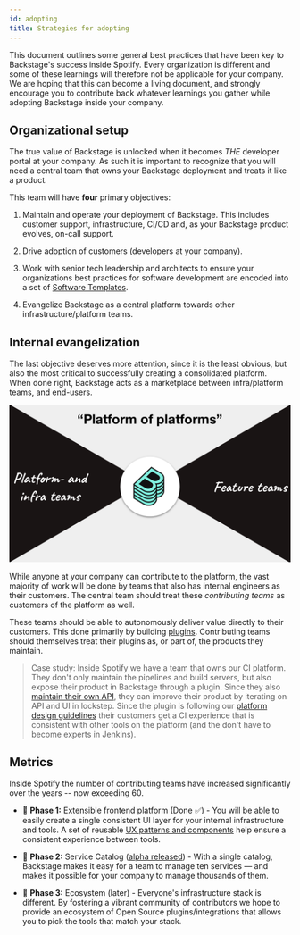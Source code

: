 ```yaml
---
id: adopting
title: Strategies for adopting
---
```


This document outlines some general best practices that have been key to
Backstage's success inside Spotify. Every organization is different and some of
these learnings will therefore not be applicable for your company. We are hoping
that this can become a living document, and strongly encourage you to contribute
back whatever learnings you gather while adopting Backstage inside your company.

## Organizational setup

The true value of Backstage is unlocked when it becomes _THE_ developer portal
at your company. As such it is important to recognize that you will need a
central team that owns your Backstage deployment and treats it like a product.

This team will have **four** primary objectives:

1. Maintain and operate your deployment of Backstage. This includes customer
   support, infrastructure, CI/CD and, as your Backstage product evolves,
   on-call support.

2. Drive adoption of customers (developers at your company).

3. Work with senior tech leadership and architects to ensure your organizations
   best practices for software development are encoded into a set of
   [Software Templates](../features/software-templates/index.md).

4. Evangelize Backstage as a central platform towards other
   infrastructure/platform teams.

## Internal evangelization

The last objective deserves more attention, since it is the least obvious, but
also the most critical to successfully creating a consolidated platform. When
done right, Backstage acts as a marketplace between infra/platform teams, and
end-users.

![pop](../assets/pop.png)

While anyone at your company can contribute to the platform, the vast majority
of work will be done by teams that also has internal engineers as their
customers. The central team should treat these _contributing teams_ as customers
of the platform as well.

These teams should be able to autonomously deliver value directly to their
customers. This done primarily by building [plugins](../plugins/index.md).
Contributing teams should themselves treat their plugins as, or part of, the
products they maintain.

> Case study: Inside Spotify we have a team that owns our CI platform. They
> don't only maintain the pipelines and build servers, but also expose their
> product in Backstage through a plugin. Since they also
> [maintain their own API](../plugins/call-existing-api.md), they can improve
> their product by iterating on API and UI in lockstep. Since the plugin is
> following our [platform design guidelines](../dls/design.md) their customers
> get a CI experience that is consistent with other tools on the platform (and
> the don't have to become experts in Jenkins).

## Metrics

Inside Spotify the number of contributing teams have increased significantly
over the years -- now exceeding 60.

- 🐣 **Phase 1:** Extensible frontend platform (Done ✅) - You will be able to
  easily create a single consistent UI layer for your internal infrastructure
  and tools. A set of reusable
  [UX patterns and components](https://backstage.io/storybook) help ensure a
  consistent experience between tools.

- 🐢 **Phase 2:** Service Catalog
  ([alpha released](https://backstage.io/blog/2020/06/22/backstage-service-catalog-alpha)) -
  With a single catalog, Backstage makes it easy for a team to manage ten
  services — and makes it possible for your company to manage thousands of them.

- 🐇 **Phase 3:** Ecosystem (later) - Everyone's infrastructure stack is
  different. By fostering a vibrant community of contributors we hope to provide
  an ecosystem of Open Source plugins/integrations that allows you to pick the
  tools that match your stack.
